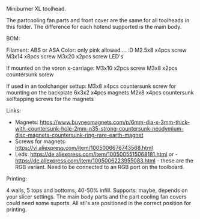 Miniburner XL toolhead.

The partcooling fan parts and front cover are the same for all toolheads in this folder. The difference for each hotend supported is the main body.

BOM:

Filament: ABS or ASA
Color: only pink allowed.... :D
M2.5x8 x4pcs  screw
M3x14  x8pcs  screw
M3x20  x2pcs  screw
LED's

If mounted on the voron x-carriage:
M3x10  x2pcs screw
M3x8   x2pcs countersunk screw

If used in an toolchanger settup:
M3x8   x4pcs countersunk screw for mounting on the backplate
6x3x2  x4pcs magnets
M2x8   x4pcs countersunk selftapping screws for the magnets

Links:

- Magnets:  https://www.buyneomagnets.com/p/6mm-dia-x-3mm-thick-with-countersunk-hole-2mm-n35-strong-countersunk-neodymium-disc-magnets-countersunk-ring-rare-earth-magnet
- Screws for magnets: https://vi.aliexpress.com/item/1005006676743568.html
- Leds:  https://de.aliexpress.com/item/1005005515068181.html
  or - https://de.aliexpress.com/item/1005006223955083.html - these are the RGB variant. Need to be connected to an RGB port on the toolboard.

Printing:

4 walls, 5 tops and bottoms, 40-50% infill.
Supports: maybe, depends on your slicer settings. The main body parts and the part cooling fan covers could need some suports.
All stl's are positioned in the correct position for printing.